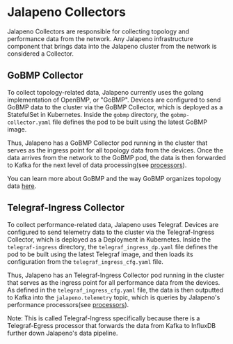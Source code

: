 # Jalapeno Collectors

Jalapeno Collectors are responsible for collecting topology and performance data from the network. Any Jalapeno infrastructure component that brings data into the Jalapeno cluster from the network is considered a Collector.

## GoBMP Collector
To collect topology-related data, Jalapeno currently uses the golang implementation of OpenBMP, or "GoBMP". Devices are configured to send GoBMP data to the cluster via the GoBMP Collector, which is deployed as a StatefulSet in Kubernetes. Inside the `gobmp` directory, the `gobmp-collector.yaml` file defines the pod to be built using the latest GoBMP image.

Thus, Jalapeno has a GoBMP Collector pod running in the cluster that serves as the ingress point for all topology data from the devices. Once the data arrives from the network to the GoBMP pod, the data is then forwarded to Kafka for the next level of data processing(see [processors](../processors)). 

You can learn more about GoBMP and the way GoBMP organizes topology data [here](https://github.com/sbezverk/gobmp).

## Telegraf-Ingress Collector
To collect performance-related data, Jalapeno uses Telegraf. Devices are configured to send telemetry data to the cluster via the Telegraf-Ingress Collector, which is deployed as a Deployment in Kubernetes. Inside the `telegraf-ingress` directory, the `telegraf_ingress_dp.yaml` file defines the pod to be built using the latest Telegraf image, and then loads its configuration from the `telegraf_ingress_cfg.yaml` file. 

Thus, Jalapeno has an Telegraf-Ingress Collector pod running in the cluster that serves as the ingress point for all performance data from the devices. As defined in the `telegraf_ingress_cfg.yaml` file, the data is then outputted to Kafka into the `jalapeno.telemetry` topic, which is queries by Jalapeno's performance processors(see [processors](../processors)). 

Note: This is called Telegraf-Ingress specifically because there is a Telegraf-Egress processor that forwards the data from Kafka to InfluxDB further down Jalapeno's data pipeline. 

